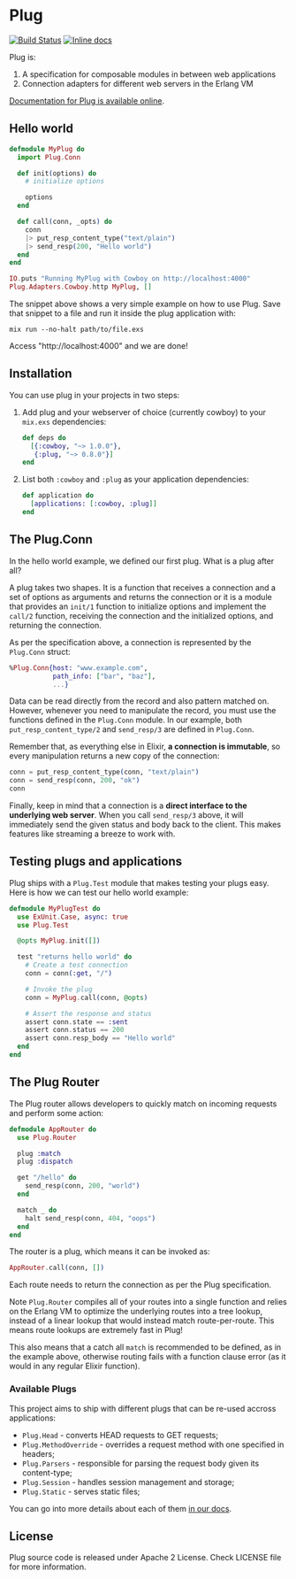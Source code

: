 # Plug

[![Build Status](https://travis-ci.org/elixir-lang/plug.png?branch=master)](https://travis-ci.org/elixir-lang/plug)
[![Inline docs](http://inch-ci.org/github/elixir-lang/plug.svg?branch=master)](http://inch-ci.org/github/elixir-lang/plug)

Plug is:

1. A specification for composable modules in between web applications
2. Connection adapters for different web servers in the Erlang VM

[Documentation for Plug is available online](http://hexdocs.pm/plug/).

## Hello world

```elixir
defmodule MyPlug do
  import Plug.Conn

  def init(options) do
    # initialize options

    options
  end

  def call(conn, _opts) do
    conn
    |> put_resp_content_type("text/plain")
    |> send_resp(200, "Hello world")
  end
end

IO.puts "Running MyPlug with Cowboy on http://localhost:4000"
Plug.Adapters.Cowboy.http MyPlug, []
```

The snippet above shows a very simple example on how to use Plug. Save that snippet to a file and run it inside the plug application with:

    mix run --no-halt path/to/file.exs

Access "http://localhost:4000" and we are done!

## Installation

You can use plug in your projects in two steps:

1. Add plug and your webserver of choice (currently cowboy) to your `mix.exs` dependencies:

    ```elixir
    def deps do
      [{:cowboy, "~> 1.0.0"},
       {:plug, "~> 0.8.0"}]
    end
    ```

2. List both `:cowboy` and `:plug` as your application dependencies:

    ```elixir
    def application do
      [applications: [:cowboy, :plug]]
    end
    ```

## The Plug.Conn

In the hello world example, we defined our first plug. What is a plug after all?

A plug takes two shapes. It is a function that receives a connection and a set of options as arguments and returns the connection or it is a module that provides an `init/1` function to initialize options and implement the `call/2` function, receiving the connection and the initialized options, and returning the connection.

As per the specification above, a connection is represented by the `Plug.Conn` struct:

```elixir
%Plug.Conn{host: "www.example.com",
           path_info: ["bar", "baz"],
           ...}
```

Data can be read directly from the record and also pattern matched on. However, whenever you need to manipulate the record, you must use the functions defined in the `Plug.Conn` module. In our example, both `put_resp_content_type/2` and `send_resp/3` are defined in `Plug.Conn`.

Remember that, as everything else in Elixir, **a connection is immutable**, so every manipulation returns a new copy of the connection:

```elixir
conn = put_resp_content_type(conn, "text/plain")
conn = send_resp(conn, 200, "ok")
conn
```

Finally, keep in mind that a connection is a **direct interface to the underlying web server**. When you call `send_resp/3` above, it will immediately send the given status and body back to the client. This makes features like streaming a breeze to work with.

## Testing plugs and applications

Plug ships with a `Plug.Test` module that makes testing your plugs easy. Here is how we can test our hello world example:

```elixir
defmodule MyPlugTest do
  use ExUnit.Case, async: true
  use Plug.Test

  @opts MyPlug.init([])

  test "returns hello world" do
    # Create a test connection
    conn = conn(:get, "/")

    # Invoke the plug
    conn = MyPlug.call(conn, @opts)

    # Assert the response and status
    assert conn.state == :sent
    assert conn.status == 200
    assert conn.resp_body == "Hello world"
  end
end
```

## The Plug Router

The Plug router allows developers to quickly match on incoming requests and perform some action:

```elixir
defmodule AppRouter do
  use Plug.Router

  plug :match
  plug :dispatch

  get "/hello" do
    send_resp(conn, 200, "world")
  end

  match _ do
    halt send_resp(conn, 404, "oops")
  end
end
```

The router is a plug, which means it can be invoked as:

```elixir
AppRouter.call(conn, [])
```

Each route needs to return the connection as per the Plug specification.

Note `Plug.Router` compiles all of your routes into a single function and relies on the Erlang VM to optimize the underlying routes into a tree lookup, instead of a linear lookup that would instead match route-per-route. This means route lookups are extremely fast in Plug!

This also means that a catch all `match` is recommended to be defined, as in the example above, otherwise routing fails with a function clause error (as it would in any regular Elixir function).

### Available Plugs

This project aims to ship with different plugs that can be re-used accross applications:

* `Plug.Head` - converts HEAD requests to GET requests;
* `Plug.MethodOverride` - overrides a request method with one specified in headers;
* `Plug.Parsers` - responsible for parsing the request body given its content-type;
* `Plug.Session` - handles session management and storage;
* `Plug.Static` - serves static files;

You can go into more details about each of them [in our docs](http://hexdocs.pm/plug/).

## License

Plug source code is released under Apache 2 License.
Check LICENSE file for more information.
